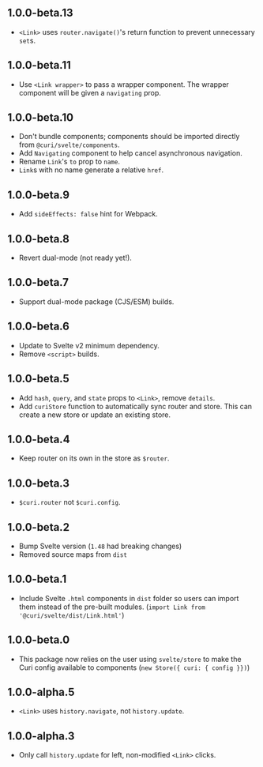 ## 1.0.0-beta.13

* `<Link>` uses `router.navigate()`'s return function to prevent unnecessary `set`s.

## 1.0.0-beta.11

* Use `<Link wrapper>` to pass a wrapper component. The wrapper component will be given a `navigating` prop.

## 1.0.0-beta.10

* Don't bundle components; components should be imported directly from `@curi/svelte/components`.
* Add `Navigating` component to help cancel asynchronous navigation.
* Rename `Link`'s `to` prop to `name`.
* `Link`s with no name generate a relative `href`.

## 1.0.0-beta.9

* Add `sideEffects: false` hint for Webpack.

## 1.0.0-beta.8

* Revert dual-mode (not ready yet!).

## 1.0.0-beta.7

* Support dual-mode package (CJS/ESM) builds.

## 1.0.0-beta.6

* Update to Svelte v2 minimum dependency.
* Remove `<script>` builds.

## 1.0.0-beta.5

* Add `hash`, `query`, and `state` props to `<Link>`, remove `details`.
* Add `curiStore` function to automatically sync router and store. This can create a new store or update an existing store.

## 1.0.0-beta.4

* Keep router on its own in the store as `$router`.

## 1.0.0-beta.3

* `$curi.router` not `$curi.config`.

## 1.0.0-beta.2

* Bump Svelte version (`1.48` had breaking changes)
* Removed source maps from `dist`

## 1.0.0-beta.1

* Include Svelte `.html` components in `dist` folder so users can import them instead of the pre-built modules. (`import Link from '@curi/svelte/dist/Link.html'`)

## 1.0.0-beta.0

* This package now relies on the user using `svelte/store` to make the Curi config available to components (`new Store({ curi: { config }})`)

## 1.0.0-alpha.5

* `<Link>` uses `history.navigate`, not `history.update`.

## 1.0.0-alpha.3

* Only call `history.update` for left, non-modified `<Link>` clicks.

